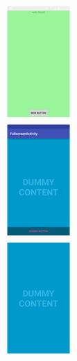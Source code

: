 
![Alt text](resize_first.png?raw=true "Title")

![Alttext](resize_second1.png?raw=true "Title")

![Altext](resize_second2.png?raw=true "Title")



